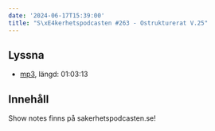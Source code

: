 ```yaml
---
date: '2024-06-17T15:39:00'
title: "S\xE4kerhetspodcasten #263 - Ostrukturerat V.25"
---
```

## Lyssna
* [mp3](https://traffic.libsyn.com/secure/sakerhetspodcasten/2024-06-12_Sakerhetspodcasten.mp3?dest-id=117848), längd: 01:03:13

## Innehåll
Show notes finns på sakerhetspodcasten.se!
